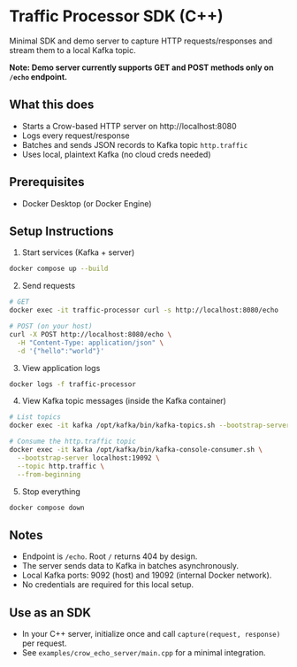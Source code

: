 # Traffic Processor SDK (C++)

Minimal SDK and demo server to capture HTTP requests/responses and stream them to a local Kafka topic.

**Note: Demo server currently supports GET and POST methods only on `/echo` endpoint.**

## What this does

- Starts a Crow-based HTTP server on http://localhost:8080
- Logs every request/response
- Batches and sends JSON records to Kafka topic `http.traffic`
- Uses local, plaintext Kafka (no cloud creds needed)

## Prerequisites

- Docker Desktop (or Docker Engine)

## Setup Instructions

1. Start services (Kafka + server)

```bash
docker compose up --build
```

2. Send requests

```bash
# GET
docker exec -it traffic-processor curl -s http://localhost:8080/echo

# POST (on your host)
curl -X POST http://localhost:8080/echo \
  -H "Content-Type: application/json" \
  -d '{"hello":"world"}'
```

3. View application logs

```bash
docker logs -f traffic-processor
```

4. View Kafka topic messages (inside the Kafka container)

```bash
# List topics
docker exec -it kafka /opt/kafka/bin/kafka-topics.sh --bootstrap-server localhost:19092 --list

# Consume the http.traffic topic
docker exec -it kafka /opt/kafka/bin/kafka-console-consumer.sh \
  --bootstrap-server localhost:19092 \
  --topic http.traffic \
  --from-beginning
```

5. Stop everything

```bash
docker compose down
```

## Notes

- Endpoint is `/echo`. Root `/` returns 404 by design.
- The server sends data to Kafka in batches asynchronously.
- Local Kafka ports: 9092 (host) and 19092 (internal Docker network).
- No credentials are required for this local setup.

## Use as an SDK

- In your C++ server, initialize once and call `capture(request, response)` per request.
- See `examples/crow_echo_server/main.cpp` for a minimal integration.
